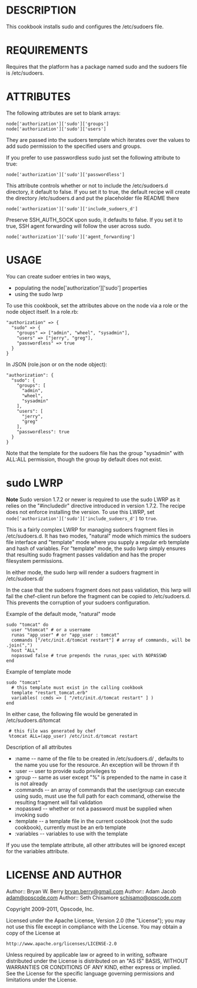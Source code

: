 DESCRIPTION
===========

This cookbook installs sudo and configures the /etc/sudoers file.

REQUIREMENTS
============

Requires that the platform has a package named sudo and the sudoers file is /etc/sudoers.

ATTRIBUTES
==========

The following attributes are set to blank arrays:

    node['authorization']['sudo']['groups']
    node['authorization']['sudo']['users']

They are passed into the sudoers template which iterates over the values to add sudo permission to the specified users and groups.

If you prefer to use passwordless sudo just set the following attribute to true:

    node['authorization']['sudo']['passwordless']

This attribute controls whether or not to include the /etc/sudoers.d
directory, it default to false. If you set it to true, the default
recipe will create the directory /etc/sudoers.d and put the
placeholder file README there

    node['authorization']['sudo']['include_sudoers_d']

Preserve SSH_AUTH_SOCK upon sudo, it defaults to false.  If you set it to true,
SSH agent forwarding will follow the user across sudo.

    node['authorization']['sudo']['agent_forwarding']

USAGE
=====

You can create sudoer entries in two ways,

- populating the node['authorization']['sudo']  properties
- using the sudo lwrp

To use this cookbook, set the attributes above on the node via a role or the node object itself. In a role.rb:

    "authorization" => {
      "sudo" => {
        "groups" => ["admin", "wheel", "sysadmin"],
        "users" => ["jerry", "greg"],
        "passwordless" => true
      }
    }

In JSON (role.json or on the node object):

    "authorization": {
      "sudo": {
        "groups": [
          "admin",
          "wheel",
          "sysadmin"
        ],
        "users": [
          "jerry",
          "greg"
        ],
        "passwordless": true
      }
    }

Note that the template for the sudoers file has the group "sysadmin" with ALL:ALL permission, though the group by default does not exist.

sudo LWRP
=========

**Note** Sudo version 1.7.2 or newer is required to use the sudo LWRP
  as it relies on the "#includedir" directive introduced in version
  1.7.2. The recipe does not enforce installing the version. To use
  this LWRP, set `node['authorization']['sudo']['include_sudoers_d']`
  to `true`.

This is a fairly complex LWRP for managing sudoers fragment files in
/etc/sudoers.d. It has two modes, "natural" mode which mimics the
sudoers file interface and "template" mode where you supply a regular
erb template and hash of variables. For "template" mode, the sudo lwrp
simply ensures that resulting sudo fragment passes validation and has
the proper filesystem permissions.

In either mode, the sudo lwrp will render a sudoers fragment in
/etc/sudoers.d/

In the case that the sudoers fragment does not pass validation, this
lwrp will fail the chef-client run before the fragment can be copied
to /etc/sudoers.d. This prevents the corruption of your sudoers configuration.

Example of the default mode, "natural" mode

    sudo "tomcat" do
      user "%tomcat" # or a username
      runas "app_user" # or "app_user : tomcat"
      commands ["/etc/init.d/tomcat restart"] # array of commands, will be .join(",")
      host "ALL"
      nopasswd false # true prepends the runas_spec with NOPASSWD
    end


Example of template mode

    sudo "tomcat"
      # this template must exist in the calling cookbook
      template "restart_tomcat.erb"
      variables( :cmds => [ "/etc/init.d/tomcat restart" ] )
    end

In either case, the following file would be generated in /etc/sudoers.d/tomcat

     # this file was generated by chef
     %tomcat ALL=(app_user) /etc/init.d/tomcat restart

Description of all attributes

* :name -- name of the file to be created in /etc/sudoers.d/ ,
  defaults to the name you use for the resource. An exception will be
  thrown if th
* :user -- user to provide sudo privileges to
* :group -- same as user except "%" is prepended to the name in
case it is not already
* :commands -- an array of commands that the user/group can execute using
sudo, must use the full path for each command, otherwise the resulting
fragment will fail validation
* :nopasswd -- whether or not a password must be supplied when
invoking sudo
* :template -- a template file in the current cookbook (not the sudo
cookbook), currently must be an erb template
* :variables -- variables to use with the template

If you use the template attribute, all other attributes will be
ignored except for the variables attribute.

LICENSE AND AUTHOR
==================

Author:: Bryan W. Berry <bryan.berry@gmail.com>
Author:: Adam Jacob <adam@opscode.com>
Author:: Seth Chisamore <schisamo@opscode.com>

Copyright 2009-2011, Opscode, Inc.

Licensed under the Apache License, Version 2.0 (the "License");
you may not use this file except in compliance with the License.
You may obtain a copy of the License at

    http://www.apache.org/licenses/LICENSE-2.0

Unless required by applicable law or agreed to in writing, software
distributed under the License is distributed on an "AS IS" BASIS,
WITHOUT WARRANTIES OR CONDITIONS OF ANY KIND, either express or implied.
See the License for the specific language governing permissions and
limitations under the License.
